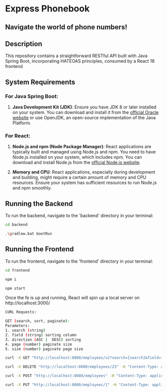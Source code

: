 # Express Phonebook

## Navigate the world of phone numbers!

## Description

This repository contains a straightforward RESTful API built with Java Spring Boot, incorporating HATEOAS principles, consumed by a React 18 frontend


## System Requirements

### For Java Spring Boot:

1. **Java Development Kit (JDK)**: Ensure you have JDK 8 or later installed on your system. You can download and install it from the [official Oracle website](https://www.oracle.com/java/technologies/javase-jdk11-downloads.html) or use OpenJDK, an open-source implementation of the Java Platform.

### For React:

1. **Node.js and npm (Node Package Manager)**: React applications are typically built and managed using Node.js and npm. You need to have Node.js installed on your system, which includes npm. You can download and install Node.js from the [official Node.js website](https://nodejs.org/).

2. **Memory and CPU**: React applications, especially during development and building, might require a certain amount of memory and CPU resources. Ensure your system has sufficient resources to run Node.js and npm smoothly.

## Running the Backend

To run the backend, navigate to the 'backend' directory in your terminal:

```bash
cd backend
```
```bash
.\gradlew.bat bootRun
```

## Running the Frontend

To run the frontend, navigate to the 'frontend' directory in your terminal:

```bash
cd frontend
```

```bash
npm i
```

```bash
npm start
```
Once the fe is up and running, React will spin up a local server on http://localhost:3000/


```bash
CURL Requests:
```

```bash
GET (search, sort, paginate):
Parameters:
1. search (string)
2. field (string) sorting column
3. direction (ASC |  DESC) sorting
4. page (number) paginate size
5. size (number) paginate page size

curl -X GET "http://localhost:8080/employees/v2?search={search}&field={field}&direction={direction}&size={size}&page={page}" -H "Content-Type: application/json"
```
```bash
curl -X DELETE "http://localhost:8080/employees/23" -H "Content-Type: application/json"
```
```bash
curl -X POST "http://localhost:8080/employees" -H "Content-Type: application/json" -d "{\"name\": \"John\", \"surname\": \"Baggins\", \"phoneCode\": \"27\", \"phoneNumber\": \"737383738\"}"
```
```bash
curl -X PUT "http://localhost:8080/employees/1" -H "Content-Type: application/json" -d "{\"name\": \"Bilbo-v2\", \"surname\": \"Baggins\", \"phoneCode\": \"27\", \"phoneNumber\": \"737383738\"}"
```
